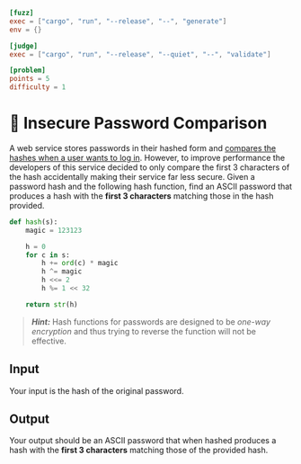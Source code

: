 ```toml
[fuzz]
exec = ["cargo", "run", "--release", "--", "generate"]
env = {}

[judge]
exec = ["cargo", "run", "--release", "--quiet", "--", "validate"]

[problem]
points = 5
difficulty = 1
```

# 🔐 Insecure Password Comparison
A web service stores passwords in their hashed form and [compares the hashes when a user wants to log in](https://en.wikipedia.org/wiki/Cryptographic_hash_function#Password_verification). However, to improve performance the developers of this service decided to only compare the first 3 characters of the hash accidentally making their service far less secure. Given a password hash and the following hash function, find an ASCII password that produces a hash with the **first 3 characters** matching those in the hash provided.

```python
def hash(s):
    magic = 123123

    h = 0
    for c in s:
        h += ord(c) * magic
        h ^= magic
        h <<= 2
        h %= 1 << 32

    return str(h)
```

> ***Hint:*** Hash functions for passwords are designed to be *one-way encryption* and thus trying to reverse the function will not be effective.

## Input
Your input is the hash of the original password.

## Output
Your output should be an ASCII password that when hashed produces a hash with the **first 3 characters** matching those of the provided hash.
